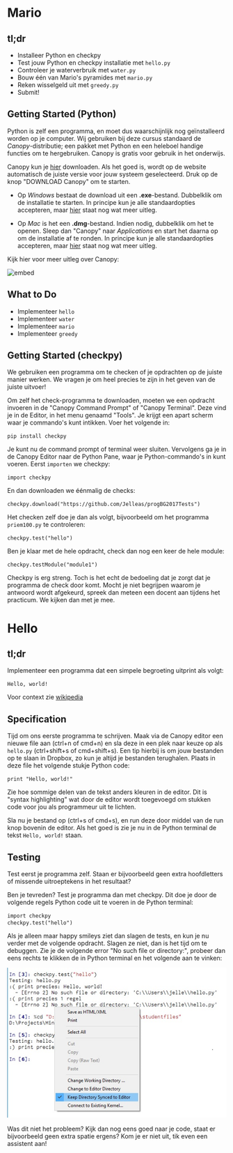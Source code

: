 # Mario

## tl;dr
* Installeer Python en checkpy
* Test jouw Python en checkpy installatie met `hello.py`
* Controleer je waterverbruik met `water.py`
* Bouw één van Mario's pyramides met `mario.py`
* Reken wisselgeld uit met `greedy.py`
* Submit!

## Getting Started (Python)

Python is zelf een programma, en moet dus waarschijnlijk nog geïnstalleerd worden op je computer. Wij gebruiken bij deze cursus standaard de *Canopy*-distributie; een pakket met Python en een heleboel handige functies om te hergebruiken. Canopy is gratis voor gebruik in het onderwijs.

Canopy kun je [hier](https://store.enthought.com/downloads/) downloaden. Als het goed is, wordt op de website automatisch de juiste versie voor jouw systeem geselecteerd. Druk op de knop "DOWNLOAD Canopy" om te starten.

- Op *Windows* bestaat de download uit een **.exe**-bestand. Dubbelklik om de installatie te starten. In principe kun je alle standaardopties accepteren, maar [hier](http://docs.enthought.com/canopy/quick-start/install_windows.html) staat nog wat meer uitleg.
  
- Op *Mac* is het een **.dmg**-bestand. Indien nodig, dubbelklik om het te openen. Sleep dan "Canopy" naar *Applications* en start het daarna op om de installatie af te ronden. In principe kun je alle standaardopties accepteren, maar [hier](http://docs.enthought.com/canopy/quick-start/install_macos.html) staat nog wat meer uitleg.

Kijk hier voor meer uitleg over Canopy:

![embed](https://player.vimeo.com/video/137728514)

## What to Do
* Implementeer `hello`
* Implementeer `water`
* Implementeer `mario`
* Implementeer `greedy`

## Getting Started (checkpy)

We gebruiken een programma om te checken of je opdrachten op de juiste manier werken. We vragen je om heel precies te zijn in het geven van de juiste uitvoer!

Om zelf het check-programma te downloaden, moeten we een opdracht invoeren in de "Canopy Command Prompt" of "Canopy Terminal". Deze vind je in de Editor, in het menu genaamd "Tools". Je krijgt een apart scherm waar je commando's kunt intikken. Voer het volgende in:

	pip install checkpy

Je kunt nu de command prompt of terminal weer sluiten. Vervolgens ga je in de Canopy Editor naar de Python Pane, waar je Python-commando's in kunt voeren. Eerst `importen` we checkpy:

	import checkpy

En dan downloaden we éénmalig de checks:

	checkpy.download("https://github.com/Jelleas/progBG2017Tests")

Het checken zelf doe je dan als volgt, bijvoorbeeld om het programma `priem100.py` te controleren:

	checkpy.test("hello")

Ben je klaar met de hele opdracht, check dan nog een keer de hele module:

	checkpy.testModule("module1")

Checkpy is erg streng. Toch is het echt de bedoeling dat je zorgt dat je programma de check door komt. Mocht je niet begrijpen waarom je antwoord wordt afgekeurd, spreek dan meteen een docent aan tijdens het practicum. We kijken dan met je mee.


# Hello

## tl;dr
Implementeer een programma dat een simpele begroeting uitprint als volgt:

```
Hello, world!
```

Voor context zie [wikipedia](https://nl.wikipedia.org/wiki/Hello_world_(programma))


## Specification
Tijd om ons eerste programma te schrijven. Maak via de Canopy editor een nieuwe file aan (ctrl+n of cmd+n) en sla deze in een plek naar keuze op als `hello.py` (ctrl+shift+s of cmd+shift+s). Een tip hierbij is om jouw bestanden op te slaan in Dropbox, zo kun je altijd je bestanden terughalen. Plaats in deze file het volgende stukje Python code:

```
print "Hello, world!"
```

Zie hoe sommige delen van de tekst anders kleuren in de editor. Dit is "syntax highlighting" wat door de editor wordt toegevoegd om stukken code voor jou als programmeur uit te lichten. 

Sla nu je bestand op (ctrl+s of cmd+s), en run deze door middel van de run knop bovenin de editor. Als het goed is zie je nu in de Python terminal de tekst `Hello, world!` staan.


## Testing
Test eerst je programma zelf. Staan er bijvoorbeeld geen extra hoofdletters of missende uitroeptekens in het resultaat?

Ben je tevreden? Test je programma dan met checkpy. Dit doe je door de volgende regels Python code uit te voeren in de Python terminal:

```
import checkpy
checkpy.test("hello")
```

Als je alleen maar happy smileys ziet dan slagen de tests, en kun je nu verder met de volgende opdracht. Slagen ze niet, dan is het tijd om te debuggen. Zie je de volgende error "No such file or directory:", probeer dan eens rechts te klikken de in Python terminal en het volgende aan te vinken:

![](sync.png)

Was dit niet het probleem? Kijk dan nog eens goed naar je code, staat er bijvoorbeeld geen extra spatie ergens? Kom je er niet uit, tik even een assistent aan!


